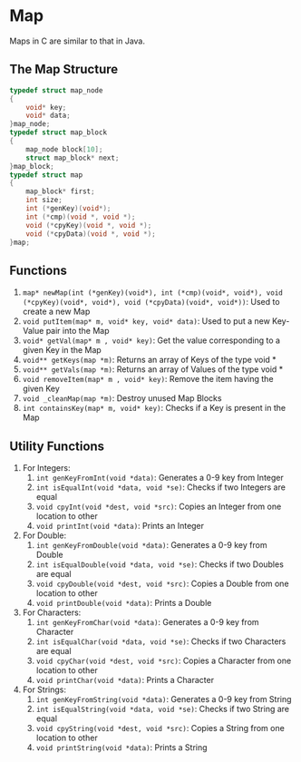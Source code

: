 # Map #
Maps in C are similar to that in Java.

## The Map Structure ##
```C
typedef struct map_node
{
	void* key;
	void* data;
}map_node;
typedef struct map_block
{
	map_node block[10];
	struct map_block* next; 
}map_block;
typedef struct map
{
	map_block* first;
	int size;
	int (*genKey)(void*);
	int (*cmp)(void *, void *);
	void (*cpyKey)(void *, void *);
	void (*cpyData)(void *, void *);
}map;
```
## Functions ##
1. ```map* newMap(int (*genKey)(void*), int (*cmp)(void*, void*), void (*cpyKey)(void*, void*), void (*cpyData)(void*, void*))```: Used to create a new Map
2. ```void putItem(map* m, void* key, void* data)```: Used to put a new Key-Value pair into the Map
3. ```void* getVal(map* m , void* key)```: Get the value corresponding to a given Key in the Map
4. ```void** getKeys(map *m)```: Returns an array of Keys of the type void *
5. ```void** getVals(map *m)```: Returns an array of Values of the type void *
6. ```void removeItem(map* m , void* key)```: Remove the item having the given Key
7. ```void _cleanMap(map *m)```: Destroy unused Map Blocks
8. ```int containsKey(map* m, void* key)```: Checks if a Key is present in the Map
## Utility Functions ##
1. For Integers:
   1. ```int genKeyFromInt(void *data)```: Generates a 0-9 key from Integer
   2. ```int isEqualInt(void *data, void *se)```: Checks if two Integers are equal
   3. ```void cpyInt(void *dest, void *src)```: Copies an Integer from one location to other
   4. ```void printInt(void *data)```: Prints an Integer
2. For Double:
   1. ```int genKeyFromDouble(void *data)```: Generates a 0-9 key from Double
   2. ```int isEqualDouble(void *data, void *se)```: Checks if two Doubles are equal
   3. ```void cpyDouble(void *dest, void *src)```: Copies a Double from one location to other
   4. ```void printDouble(void *data)```: Prints a Double
3. For Characters:
   1. ```int genKeyFromChar(void *data)```: Generates a 0-9 key from Character
   2. ```int isEqualChar(void *data, void *se)```: Checks if two Characters are equal
   3. ```void cpyChar(void *dest, void *src)```: Copies a Character from one location to other
   4. ```void printChar(void *data)```: Prints a Character
4. For Strings:
   1. ```int genKeyFromString(void *data)```: Generates a 0-9 key from String
   2. ```int isEqualString(void *data, void *se)```: Checks if two String are equal
   3. ```void cpyString(void *dest, void *src)```: Copies a String from one location to other
   4. ```void printString(void *data)```: Prints a String
